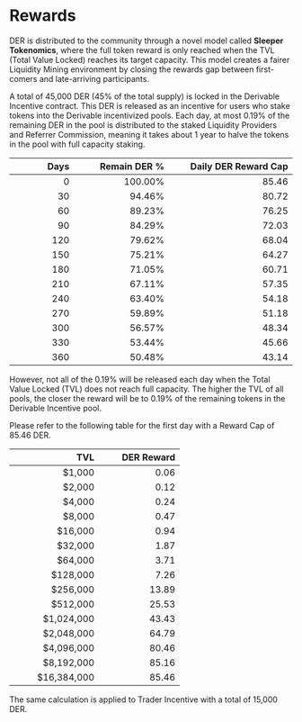 # Rewards

DER is distributed to the community through a novel model called **Sleeper Tokenomics**, where the full token reward is only reached when the TVL (Total Value Locked) reaches its target capacity. This model creates a fairer Liquidity Mining environment by closing the rewards gap between first-comers and late-arriving participants.

A total of 45,000 DER (45% of the total supply) is locked in the Derivable Incentive contract. This DER is released as an incentive for users who stake tokens into the Derivable incentivized pools. Each day, at most 0.19% of the remaining DER in the pool is distributed to the staked Liquidity Providers and Referrer Commission, meaning it takes about 1 year to halve the tokens in the pool with full capacity staking.

<table><thead><tr><th width="99.33333333333331" align="right">Days</th><th width="154" align="right">Remain DER %</th><th width="206" align="right">Daily DER Reward Cap</th></tr></thead><tbody><tr><td align="right">0</td><td align="right">100.00%</td><td align="right">85.46</td></tr><tr><td align="right">30</td><td align="right">94.46%</td><td align="right">80.72</td></tr><tr><td align="right">60</td><td align="right">89.23%</td><td align="right">76.25</td></tr><tr><td align="right">90</td><td align="right">84.29%</td><td align="right">72.03</td></tr><tr><td align="right">120</td><td align="right">79.62%</td><td align="right">68.04</td></tr><tr><td align="right">150</td><td align="right">75.21%</td><td align="right">64.27</td></tr><tr><td align="right">180</td><td align="right">71.05%</td><td align="right">60.71</td></tr><tr><td align="right">210</td><td align="right">67.11%</td><td align="right">57.35</td></tr><tr><td align="right">240</td><td align="right">63.40%</td><td align="right">54.18</td></tr><tr><td align="right">270</td><td align="right">59.89%</td><td align="right">51.18</td></tr><tr><td align="right">300</td><td align="right">56.57%</td><td align="right">48.34</td></tr><tr><td align="right">330</td><td align="right">53.44%</td><td align="right">45.66</td></tr><tr><td align="right">360</td><td align="right">50.48%</td><td align="right">43.14</td></tr></tbody></table>

However, not all of the 0.19% will be released each day when the Total Value Locked (TVL) does not reach full capacity. The higher the TVL of all pools, the closer the reward will be to 0.19% of the remaining tokens in the Derivable Incentive pool.

Please refer to the following table for the first day with a Reward Cap of 85.46 DER.

<table><thead><tr><th width="143" align="right">TVL</th><th width="128" align="right">DER Reward</th></tr></thead><tbody><tr><td align="right">$1,000</td><td align="right">0.06</td></tr><tr><td align="right">$2,000</td><td align="right">0.12</td></tr><tr><td align="right">$4,000</td><td align="right">0.24</td></tr><tr><td align="right">$8,000</td><td align="right">0.47</td></tr><tr><td align="right">$16,000</td><td align="right">0.94</td></tr><tr><td align="right">$32,000</td><td align="right">1.87</td></tr><tr><td align="right">$64,000</td><td align="right">3.71</td></tr><tr><td align="right">$128,000</td><td align="right">7.26</td></tr><tr><td align="right">$256,000</td><td align="right">13.89</td></tr><tr><td align="right">$512,000</td><td align="right">25.53</td></tr><tr><td align="right">$1,024,000</td><td align="right">43.43</td></tr><tr><td align="right">$2,048,000</td><td align="right">64.79</td></tr><tr><td align="right">$4,096,000</td><td align="right">80.46</td></tr><tr><td align="right">$8,192,000</td><td align="right">85.16</td></tr><tr><td align="right">$16,384,000</td><td align="right">85.46</td></tr></tbody></table>

The same calculation is applied to Trader Incentive with a total of 15,000 DER.
